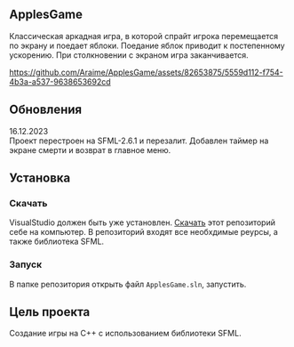 ## ApplesGame

Классическая аркадная игра, в которой спрайт игрока перемещается
по экрану и поедает яблоки. Поедание яблок приводит к постепенному
ускорению. При столкновении с экраном игра заканчивается.

https://github.com/Araime/ApplesGame/assets/82653875/5559d112-f754-4b3a-a537-9638653692cd

## Обновления

16.12.2023  
Проект перестроен на SFML-2.6.1 и перезалит. Добавлен таймер на 
экране смерти и возврат в главное меню.

## Установка

### Скачать

VisualStudio должен быть уже установлен.
[Скачать](https://github.com/Araime/ApplesGame/archive/master.zip) этот
репозиторий себе на компьютер. В репозиторий входят все необхдимые 
реурсы, а также библиотека SFML.


### Запуск

В папке репозитория открыть файл `ApplesGame.sln`, запустить.

## Цель проекта

Создание игры на C++ с использованием библиотеки SFML.

